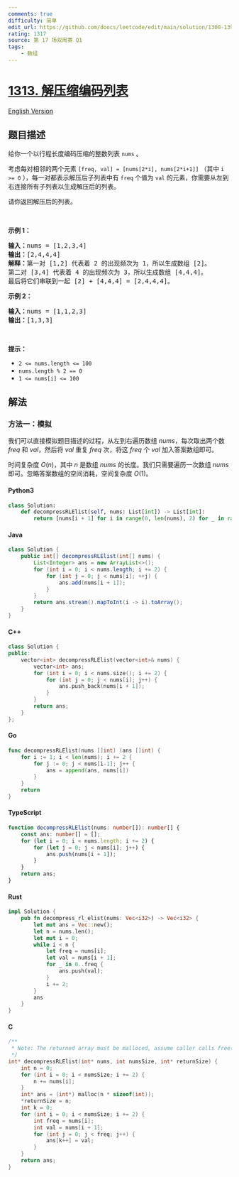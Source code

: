 ```yaml
---
comments: true
difficulty: 简单
edit_url: https://github.com/doocs/leetcode/edit/main/solution/1300-1399/1313.Decompress%20Run-Length%20Encoded%20List/README.md
rating: 1317
source: 第 17 场双周赛 Q1
tags:
    - 数组
---
```


<!-- problem:start -->

# [1313. 解压缩编码列表](https://leetcode.cn/problems/decompress-run-length-encoded-list)

[English Version](/solution/1300-1399/1313.Decompress%20Run-Length%20Encoded%20List/README_EN.md)

## 题目描述

<!-- description:start -->

<p>给你一个以行程长度编码压缩的整数列表 <code>nums</code> 。</p>

<p>考虑每对相邻的两个元素 <code>[freq, val] = [nums[2*i], nums[2*i+1]]</code> （其中 <code>i >= 0</code> ），每一对都表示解压后子列表中有 <code>freq</code> 个值为 <code>val</code> 的元素，你需要从左到右连接所有子列表以生成解压后的列表。</p>

<p>请你返回解压后的列表。</p>

<p> </p>

<p><strong>示例 1：</strong></p>

<pre>
<strong>输入：</strong>nums = [1,2,3,4]
<strong>输出：</strong>[2,4,4,4]
<strong>解释：</strong>第一对 [1,2] 代表着 2 的出现频次为 1，所以生成数组 [2]。
第二对 [3,4] 代表着 4 的出现频次为 3，所以生成数组 [4,4,4]。
最后将它们串联到一起 [2] + [4,4,4] = [2,4,4,4]。</pre>

<p><strong>示例 2：</strong></p>

<pre>
<strong>输入：</strong>nums = [1,1,2,3]
<strong>输出：</strong>[1,3,3]
</pre>

<p> </p>

<p><strong>提示：</strong></p>

<ul>
	<li><code>2 <= nums.length <= 100</code></li>
	<li><code>nums.length % 2 == 0</code></li>
	<li><code>1 <= nums[i] <= 100</code></li>
</ul>

<!-- description:end -->

## 解法

<!-- solution:start -->

### 方法一：模拟

我们可以直接模拟题目描述的过程，从左到右遍历数组 $\textit{nums}$，每次取出两个数 $\textit{freq}$ 和 $\textit{val}$，然后将 $\textit{val}$ 重复 $\textit{freq}$ 次，将这 $\textit{freq}$ 个 $\textit{val}$ 加入答案数组即可。

时间复杂度 $O(n)$，其中 $n$ 是数组 $\textit{nums}$ 的长度。我们只需要遍历一次数组 $\textit{nums}$ 即可。忽略答案数组的空间消耗，空间复杂度 $O(1)$。

<!-- tabs:start -->

#### Python3

```python
class Solution:
    def decompressRLElist(self, nums: List[int]) -> List[int]:
        return [nums[i + 1] for i in range(0, len(nums), 2) for _ in range(nums[i])]
```

#### Java

```java
class Solution {
    public int[] decompressRLElist(int[] nums) {
        List<Integer> ans = new ArrayList<>();
        for (int i = 0; i < nums.length; i += 2) {
            for (int j = 0; j < nums[i]; ++j) {
                ans.add(nums[i + 1]);
            }
        }
        return ans.stream().mapToInt(i -> i).toArray();
    }
}
```

#### C++

```cpp
class Solution {
public:
    vector<int> decompressRLElist(vector<int>& nums) {
        vector<int> ans;
        for (int i = 0; i < nums.size(); i += 2) {
            for (int j = 0; j < nums[i]; j++) {
                ans.push_back(nums[i + 1]);
            }
        }
        return ans;
    }
};
```

#### Go

```go
func decompressRLElist(nums []int) (ans []int) {
	for i := 1; i < len(nums); i += 2 {
		for j := 0; j < nums[i-1]; j++ {
			ans = append(ans, nums[i])
		}
	}
	return
}
```

#### TypeScript

```ts
function decompressRLElist(nums: number[]): number[] {
    const ans: number[] = [];
    for (let i = 0; i < nums.length; i += 2) {
        for (let j = 0; j < nums[i]; j++) {
            ans.push(nums[i + 1]);
        }
    }
    return ans;
}
```

#### Rust

```rust
impl Solution {
    pub fn decompress_rl_elist(nums: Vec<i32>) -> Vec<i32> {
        let mut ans = Vec::new();
        let n = nums.len();
        let mut i = 0;
        while i < n {
            let freq = nums[i];
            let val = nums[i + 1];
            for _ in 0..freq {
                ans.push(val);
            }
            i += 2;
        }
        ans
    }
}
```

#### C

```c
/**
 * Note: The returned array must be malloced, assume caller calls free().
 */
int* decompressRLElist(int* nums, int numsSize, int* returnSize) {
    int n = 0;
    for (int i = 0; i < numsSize; i += 2) {
        n += nums[i];
    }
    int* ans = (int*) malloc(n * sizeof(int));
    *returnSize = n;
    int k = 0;
    for (int i = 0; i < numsSize; i += 2) {
        int freq = nums[i];
        int val = nums[i + 1];
        for (int j = 0; j < freq; j++) {
            ans[k++] = val;
        }
    }
    return ans;
}
```

<!-- tabs:end -->

<!-- solution:end -->

<!-- problem:end -->
